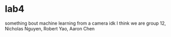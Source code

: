 # lab4
something bout machine learning from a camera idk
I think we are group 12,
Nicholas Nguyen,
Robert Yao,
Aaron Chen
